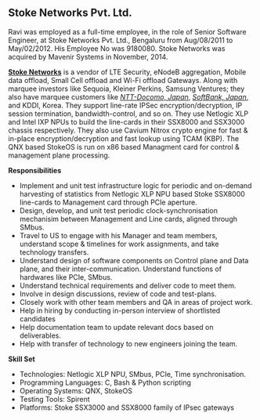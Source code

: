 
Stoke Networks Pvt. Ltd.
------------------------

Ravi was employed as a full-time employee, in the role of Senior Software Engineer, at Stoke Networks Pvt. Ltd., Bengaluru from Aug/08/2011 to May/02/2012. His Employee No was 9180080. Stoke Networks was acquired by Mavenir Systems in November, 2014.

**[Stoke Networks](http://www.stoke.com)** is a vendor of LTE Security, eNodeB aggregation, Mobile data offload, Small Cell offload and Wi-Fi offload Gateways. Along with marquee investors like Sequoia, Kleiner Perkins, Samsung Ventures; they also have marquee customers like *[NTT-Docomo, Japan](http://www.nttdocomo.com/)*, *[SoftBank, Japan](http://www.softbankmobile.co.jp/corporate/en)*, and KDDI, Korea. They support line-rate IPSec encryption/decryption, IP session termination, bandwidth-control, and so on. They use Netlogic XLP and Intel IXP NPUs to build the line-cards in their SSX8000 and SSX3000 chassis respectively. They also use Cavium Nitrox crypto engine for fast & in-place encryption/decryption and fast lookup using TCAM (KBP). The QNX based StokeOS is run on x86 based Managment card for control & management plane processing.

**Responsibilities**

- Implement and unit test infrastructure logic for periodic and on-demand harvesting of statistics from Netlogic XLP NPU based Stoke SSX8000 line-cards to Management card through PCIe aperture.
- Design, develop, and unit test periodic clock-synchronisation mechanisim between Management and Line cards, aligned through SMbus.
- Travel to US to engage with his Manager and team members, understand scope & timelines for work assignments, and take technology transfers.
- Understand design of software components on Control plane and Data plane, and their inter-communication. Understand functions of hardwares like PCIe, SMbus.
- Understand technical requirements and deliver code to meet them.
- Involve in design discussions, review of code and test-plans.
- Closely work with other team members and QA in areas of project work.
- Help in hiring by conducting in-person interview of shortlisted candidates
- Help documentation team to update relevant docs based on deliverables. 
- Help with transfer of technology to new engineers joining the team.

**Skill Set**

- Technologies: Netlogic XLP NPU, SMbus, PCIe, Time synchronisation.
- Programming Languages: C, Bash & Python scripting
- Operating Systems: QNX, StokeOS
- Testing Tools: Spirent
- Platforms: Stoke SSX3000 and SSX8000 family of IPsec gateways

